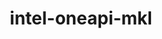 ---
title: "intel-oneapi-mkl"
layout: cache
categories: [package, develop-2023-08-13]
meta: {"versions": ["2023.2.0"], "compilers": ["gcc@=11.1.0", "gcc@=11.3.0", "oneapi@=2023.2.0"], "oss": ["ubuntu20.04", "ubuntu22.04"], "platforms": ["linux"], "targets": ["x86_64", "x86_64_v3"], "stacks": ["e4s", "e4s-oneapi", "ml-linux-x86_64-cpu", "ml-linux-x86_64-cuda", "ml-linux-x86_64-rocm", "root"], "num_specs": 5, "num_specs_by_stack": {"e4s-oneapi": 1, "root": 5, "e4s": 1, "ml-linux-x86_64-cuda": 1, "ml-linux-x86_64-cpu": 1, "ml-linux-x86_64-rocm": 1}}
spec_details: [{"hash": "bgtp7twjtgmsdmjcnmifbcucki7hz4lv", "compiler": "oneapi@=2023.2.0", "versions": ["2023.2.0"], "os": "ubuntu20.04", "platform": "linux", "target": "x86_64", "variants": ["build_system=generic", "~cluster", "+envmods", "~ilp64", "mpi_family=none", "+shared", "threads=none"], "stacks": ["e4s-oneapi", "root"], "size": "-", "tarball": "https://binaries.spack.io/releases/develop-2023-08-13/build_cache/linux-ubuntu20.04-x86_64/oneapi-2023.2.0/intel-oneapi-mkl-2023.2.0/linux-ubuntu20.04-x86_64-oneapi-2023.2.0-intel-oneapi-mkl-2023.2.0-bgtp7twjtgmsdmjcnmifbcucki7hz4lv.spack"}, {"hash": "55p4wtyxt5sg5e6n2oxctfvvpm4jsw3c", "compiler": "gcc@=11.1.0", "versions": ["2023.2.0"], "os": "ubuntu20.04", "platform": "linux", "target": "x86_64_v3", "variants": ["build_system=generic", "~cluster", "+envmods", "~ilp64", "mpi_family=none", "+shared", "threads=none"], "stacks": ["e4s", "root"], "size": "-", "tarball": "https://binaries.spack.io/releases/develop-2023-08-13/build_cache/linux-ubuntu20.04-x86_64_v3/gcc-11.1.0/intel-oneapi-mkl-2023.2.0/linux-ubuntu20.04-x86_64_v3-gcc-11.1.0-intel-oneapi-mkl-2023.2.0-55p4wtyxt5sg5e6n2oxctfvvpm4jsw3c.spack"}, {"hash": "lhmark3m5misyrnb7cbqqcgxhiwd2s4g", "compiler": "gcc@=11.3.0", "versions": ["2023.2.0"], "os": "ubuntu22.04", "platform": "linux", "target": "x86_64_v3", "variants": ["build_system=generic", "~cluster", "+envmods", "~ilp64", "mpi_family=none", "+shared", "threads=none"], "stacks": ["root", "ml-linux-x86_64-cuda"], "size": "-", "tarball": "https://binaries.spack.io/releases/develop-2023-08-13/build_cache/linux-ubuntu22.04-x86_64_v3/gcc-11.3.0/intel-oneapi-mkl-2023.2.0/linux-ubuntu22.04-x86_64_v3-gcc-11.3.0-intel-oneapi-mkl-2023.2.0-lhmark3m5misyrnb7cbqqcgxhiwd2s4g.spack"}, {"hash": "pmenepydokqkgzc5fc5evmrgjfjr4bov", "compiler": "gcc@=11.3.0", "versions": ["2023.2.0"], "os": "ubuntu22.04", "platform": "linux", "target": "x86_64_v3", "variants": ["build_system=generic", "~cluster", "+envmods", "~ilp64", "mpi_family=none", "+shared", "threads=none"], "stacks": ["root", "ml-linux-x86_64-cpu"], "size": "-", "tarball": "https://binaries.spack.io/releases/develop-2023-08-13/build_cache/linux-ubuntu22.04-x86_64_v3/gcc-11.3.0/intel-oneapi-mkl-2023.2.0/linux-ubuntu22.04-x86_64_v3-gcc-11.3.0-intel-oneapi-mkl-2023.2.0-pmenepydokqkgzc5fc5evmrgjfjr4bov.spack"}, {"hash": "xsbr5lnxvzkgsnxpetrvbxcriadzmy43", "compiler": "gcc@=11.3.0", "versions": ["2023.2.0"], "os": "ubuntu22.04", "platform": "linux", "target": "x86_64_v3", "variants": ["build_system=generic", "~cluster", "+envmods", "~ilp64", "mpi_family=none", "+shared", "threads=none"], "stacks": ["root", "ml-linux-x86_64-rocm"], "size": "-", "tarball": "https://binaries.spack.io/releases/develop-2023-08-13/build_cache/linux-ubuntu22.04-x86_64_v3/gcc-11.3.0/intel-oneapi-mkl-2023.2.0/linux-ubuntu22.04-x86_64_v3-gcc-11.3.0-intel-oneapi-mkl-2023.2.0-xsbr5lnxvzkgsnxpetrvbxcriadzmy43.spack"}]
---